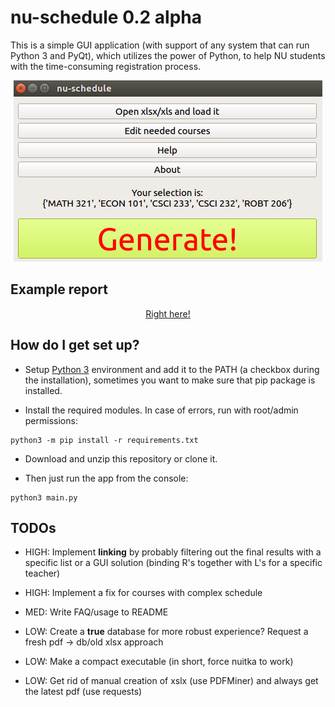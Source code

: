# nu-schedule 0.2 alpha #

This is a simple GUI application (with support of any system that can run Python 3 and PyQt), which utilizes the power of Python, to help NU students with the time-consuming registration process.

<p align="center">
  <img src="https://github.com/ac130kz/nu-schedule/blob/master/res/mainscreen.png?raw=true" alt="GUI"/>
</p>

## Example report ##

<a href="https://github.com/ac130kz/nu-schedule/blob/master/examples/result1511188563.txt?raw=true">
<p align="center">
  Right here!
</p>
</a>

## How do I get set up? ##

* Setup <a href="https://www.python.org/downloads/">Python 3</a> environment and add it to the PATH (a checkbox during the installation), sometimes you want to make sure that pip package is installed.

* Install the required modules. In case of errors, run with root/admin permissions:
```
python3 -m pip install -r requirements.txt
```
* Download and unzip this repository or clone it.

* Then just run the app from the console:
```
python3 main.py
```

## TODOs ##

* HIGH: Implement __linking__ by probably filtering out the final results with a specific list or a GUI solution (binding R's together with L's for a specific teacher)

* HIGH: Implement a fix for courses with complex schedule

* MED: Write FAQ/usage to README

* LOW: Create a __true__ database for more robust experience? Request a fresh pdf -> db/old xlsx approach
	 
* LOW: Make a compact executable (in short, force nuitka to work)

* LOW: Get rid of manual creation of xslx (use PDFMiner) and always get the latest pdf (use requests)
